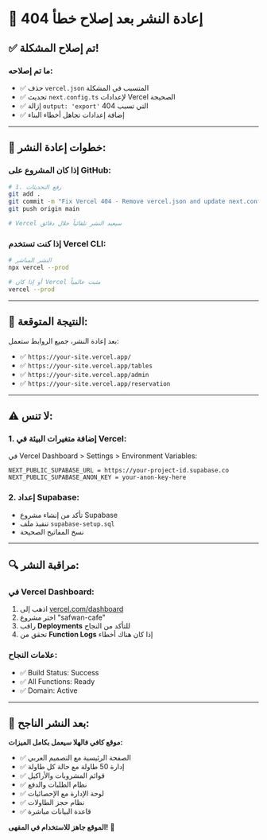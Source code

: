 # 🚀 إعادة النشر بعد إصلاح خطأ 404

## ✅ تم إصلاح المشكلة!

### ما تم إصلاحه:
- ✅ حذف `vercel.json` المتسبب في المشكلة
- ✅ تحديث `next.config.ts` لإعدادات Vercel الصحيحة
- ✅ إزالة `output: 'export'` التي تسبب 404
- ✅ إضافة إعدادات تجاهل أخطاء البناء

---

## 🔄 خطوات إعادة النشر:

### إذا كان المشروع على GitHub:
```bash
# 1. رفع التحديثات
git add .
git commit -m "Fix Vercel 404 - Remove vercel.json and update next.config"
git push origin main

# Vercel سيعيد النشر تلقائياً خلال دقائق
```

### إذا كنت تستخدم Vercel CLI:
```bash
# النشر المباشر
npx vercel --prod

# أو إذا كان Vercel مثبت عالمياً
vercel --prod
```

---

## 🎯 النتيجة المتوقعة:

بعد إعادة النشر، جميع الروابط ستعمل:
- ✅ `https://your-site.vercel.app/` 
- ✅ `https://your-site.vercel.app/tables`
- ✅ `https://your-site.vercel.app/admin`
- ✅ `https://your-site.vercel.app/reservation`

---

## ⚠️ لا تنس:

### 1. إضافة متغيرات البيئة في Vercel:
في Vercel Dashboard > Settings > Environment Variables:
```
NEXT_PUBLIC_SUPABASE_URL = https://your-project-id.supabase.co
NEXT_PUBLIC_SUPABASE_ANON_KEY = your-anon-key-here
```

### 2. إعداد Supabase:
- تأكد من إنشاء مشروع Supabase
- تنفيذ ملف `supabase-setup.sql`
- نسخ المفاتيح الصحيحة

---

## 🔍 مراقبة النشر:

### في Vercel Dashboard:
1. اذهب إلى [vercel.com/dashboard](https://vercel.com/dashboard)
2. اختر مشروع "safwan-cafe"
3. راقب **Deployments** للتأكد من النجاح
4. تحقق من **Function Logs** إذا كان هناك أخطاء

### علامات النجاح:
- ✅ Build Status: Success
- ✅ All Functions: Ready
- ✅ Domain: Active

---

## 🎉 بعد النشر الناجح:

**موقع كافي فالهلا سيعمل بكامل الميزات:**
- ✅ الصفحة الرئيسية مع التصميم العربي
- ✅ إدارة 50 طاولة مع حالة كل طاولة
- ✅ قوائم المشروبات والأراكيل
- ✅ نظام الطلبات والدفع
- ✅ لوحة الإدارة مع الإحصائيات
- ✅ نظام حجز الطاولات
- ✅ قاعدة البيانات مباشرة

**الموقع جاهز للاستخدام في المقهى!** 🎊
